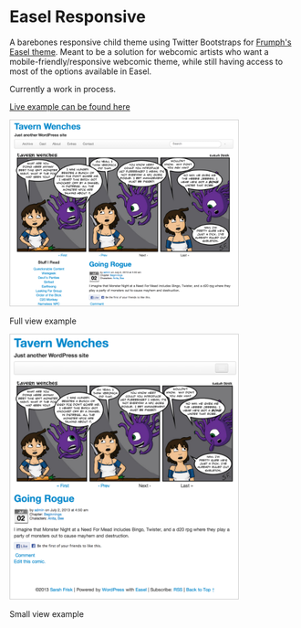 <h1>Easel Responsive</h1>

<p>A barebones responsive child theme using Twitter Bootstraps for <a href="http://frumph.net/">Frumph's</a> <a href="https://github.com/Frumph/easel">Easel theme</a>.  Meant to be a solution for webcomic artists who want a mobile-friendly/responsive webcomic theme, while still having access to most of the options available in Easel.</p>  

<p>Currently a work in process.</p>

<p><a href="http://sarahfrisk.net/responsive-easel/">Live example can be found here</a></p>

<p><img width="400" src="images/screenshots/full.png"  style="border: 1px solid #ccc" /></p>
<p>Full view example</p>


<p><img width="400" src="images/screenshots/mobile.png"  style="border: 1px solid #ccc"  /></p>
<p>Small view example</p>